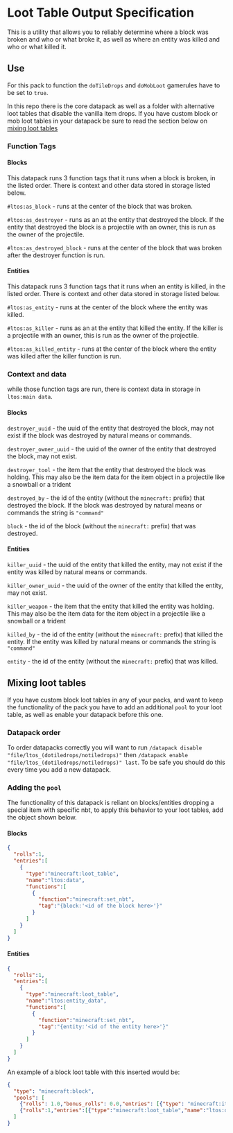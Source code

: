 # Loot Table Output Specification
 
This is a utility that allows you to reliably determine where a block was broken and who or what broke it, as well as where an entity was killed and who or what killed it. 

## Use
For this pack to function the `doTileDrops` and `doMobLoot` gamerules have to be set to `true`. 

In this repo there is the core datapack as well as a folder with alternative loot tables that disable the vanilla item drops. If you have custom block or mob loot tables in your datapack be sure to read the section below on [mixing loot tables](https://github.com/gibbsly/ltos#mixing-loot-tables)


### Function Tags
#### Blocks
This datapack runs 3 function tags that it runs when a block is broken, in the listed order. There is context and other data stored in storage listed below.

`#ltos:as_block` - runs at the center of the block that was broken.

`#ltos:as_destroyer` - runs as an at the entity that destroyed the block. If the entity that destroyed the block is a projectile with an owner, this is run as the owner of the projectile.

`#ltos:as_destroyed_block` - runs at the center of the block that was broken after the destroyer function is run.

#### Entities
This datapack runs 3 function tags that it runs when an entity is killed, in the listed order. There is context and other data stored in storage listed below.

`#ltos:as_entity` - runs at the center of the block where the entity was killed.

`#ltos:as_killer` - runs as an at the entity that killed the entity. If the killer is a projectile with an owner, this is run as the owner of the projectile.

`#ltos:as_killed_entity` - runs at the center of the block where the entity was killed after the killer function is run.


### Context and data
while those function tags are run, there is context data in storage in `ltos:main data`.
#### Blocks
`destroyer_uuid` - the uuid of the entity that destroyed the block, may not exist if the block was destroyed by natural means or commands.

`destroyer_owner_uuid` - the uuid of the owner of the entity that destroyed the block, may not exist.

`destroyer_tool` - the item that the entity that destroyed the block was holding. This may also be the item data for the item object in a projectile like a snowball or a trident

`destroyed_by` - the id of the entity (without the `minecraft:` prefix) that destroyed the block. If the block was destroyed by natural means or commands the string is `"command"`

`block` - the id of the block (without the `minecraft:` prefix) that was destroyed.

#### Entities
`killer_uuid` - the uuid of the entity that killed the entity, may not exist if the entity was killed by natural means or commands.

`killer_owner_uuid` - the uuid of the owner of the entity that killed the entity, may not exist.

`killer_weapon` - the item that the entity that killed the entity was holding. This may also be the item data for the item object in a projectile like a snowball or a trident

`killed_by` - the id of the entity (without the `minecraft:` prefix) that killed the entity. If the entity was killed by natural means or commands the string is `"command"`

`entity` - the id of the entity (without the `minecraft:` prefix) that was killed.


## Mixing loot tables
If you have custom block loot tables in any of your packs, and want to keep the functionality of the pack you have to add an additional `pool` to your loot table, as well as enable your datapack before this one.
### Datapack order
To order datapacks correctly you will want to run `/datapack disable "file/ltos_(dotiledrops/notiledrops)"` then `/datapack enable "file/ltos_(dotiledrops/notiledrops)" last`. To be safe you should do this every time you add a new datapack.
### Adding the `pool`
The functionality of this datapack is reliant on blocks/entities dropping a special item with specific nbt, to apply this behavior to your loot tables, add the object shown below.
#### Blocks
```json
{
  "rolls":1,
  "entries":[
    {
      "type":"minecraft:loot_table",
      "name":"ltos:data",
      "functions":[
        {
          "function":"minecraft:set_nbt",
          "tag":"{block:'<id of the block here>'}"
        }
      ]
    }
  ]
}
```
#### Entities
```json
{
  "rolls":1,
  "entries":[
    {
      "type":"minecraft:loot_table",
      "name":"ltos:entity_data",
      "functions":[
        {
          "function":"minecraft:set_nbt",
          "tag":"{entity:'<id of the entity here>'}"
        }
      ]
    }
  ]
}
```

 An example of a block loot table with this inserted would be: 
```json
{
  "type": "minecraft:block",
  "pools": [
    {"rolls": 1.0,"bonus_rolls": 0.0,"entries": [{"type": "minecraft:item","name": "minecraft:andesite"}],"conditions": [{"condition": "minecraft:survives_explosion"}]},
    {"rolls":1,"entries":[{"type":"minecraft:loot_table","name":"ltos:data","functions":[{"function":"minecraft:set_nbt","tag":"{block:\"andesite\"}"}]}]}
  ]
}
```
